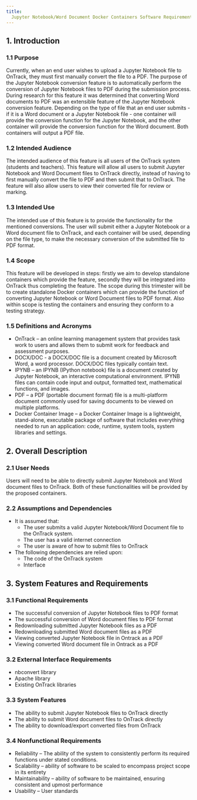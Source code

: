 ```yaml
---
title:
  Jupyter Notebook/Word Document Docker Containers Software Requirement Specification (SRS) Document
---
```


## 1. Introduction

### 1.1 Purpose

Currently, when an end user wishes to upload a Jupyter Notebook file to OnTrack, they must first
manually convert the file to a PDF. The purpose of the Jupyter Notebook conversion feature is to
automatically perform the conversion of Jupyter Notebook files to PDF during the submission process.
During research for this feature it was determined that converting Word documents to PDF was an
extensible feature of the Jupyter Notebook conversion feature. Depending on the type of file that an
end user submits - if it is a Word document or a Jupyter Notebook file - one container will provide
the conversion function for the Jupyter Notebook, and the other container will provide the
conversion function for the Word document. Both containers will output a PDF file.

### 1.2 Intended Audience

The intended audience of this feature is all users of the OnTrack system (students and teachers).
This feature will allow all users to submit Jupyter Notebook and Word Document files to OnTrack
directly, instead of having to first manually convert the file to PDF and then submit that to
OnTrack. The feature will also allow users to view their converted file for review or marking.

### 1.3 Intended Use

The intended use of this feature is to provide the functionality for the mentioned conversions. The
user will submit either a Jupyter Notebook or a Word document file to OnTrack, and each container
will be used, depending on the file type, to make the necessary conversion of the submitted file to
PDF format.

### 1.4 Scope

This feature will be developed in steps: firstly we aim to develop standalone containers which
provide the feature, secondly they will be integrated into OnTrack thus completing the feature. The
scope during this trimester will be to create standalone Docker containers which can provide the
function of converting Jupyter Notebook or Word Document files to PDF format. Also within scope is
testing the containers and ensuring they conform to a testing strategy.

### 1.5 Definitions and Acronyms

- OnTrack – an online learning management system that provides task work to users and allows them to
  submit work for feedback and assessment purposes.
- DOCX/DOC - a DOCX/DOC file is a document created by Microsoft Word, a word processor. DOCX/DOC
  files typically contain text.
- IPYNB – an IPYNB (IPython notebook) file is a document created by Jupyter Notebook, an interactive
  computational environment. IPYNB files can contain code input and output, formatted text,
  mathematical functions, and images.
- PDF – a PDF (portable document format) file is a multi-platform document commonly used for saving
  documents to be viewed on multiple platforms.
- Docker Container Image – a Docker Container Image is a lightweight, stand-alone, executable
  package of software that includes everything needed to run an application: code, runtime, system
  tools, system libraries and settings.

## 2. Overall Description

### 2.1 User Needs

Users will need to be able to directly submit Jupyter Notebook and Word document files to OnTrack.
Both of these functionalities will be provided by the proposed containers.

### 2.2 Assumptions and Dependencies

- It is assumed that:
  - The user submits a valid Jupyter Notebook/Word Document file to the OnTrack system.
  - The user has a valid internet connection
  - The user is aware of how to submit files to OnTrack
- The following dependencies are relied upon:
  - The code of the OnTrack system
  - Interface

## 3. System Features and Requirements

### 3.1 Functional Requirements

- The successful conversion of Jupyter Notebook files to PDF format
- The successful conversion of Word document files to PDF format
- Redownloading submitted Jupyter Notebook files as a PDF
- Redownloading submitted Word document files as a PDF
- Viewing converted Jupyter Notebook file in Ontrack as a PDF
- Viewing converted Word document file in Ontrack as a PDF

### 3.2 External Interface Requirements

- nbconvert library
- Apache library
- Existing OnTrack libraries

### 3.3 System Features

- The ability to submit Jupyter Notebook files to OnTrack directly
- The ability to submit Word document files to OnTrack directly
- The ability to download/export converted files from OnTrack

### 3.4 Nonfunctional Requirements

- Reliability – The ability of the system to consistently perform its required functions under
  stated conditions.
- Scalability – ability of software to be scaled to encompass project scope in its entirety
- Maintainability – ability of software to be maintained, ensuring consistent and upmost performance
- Usability – User standards
